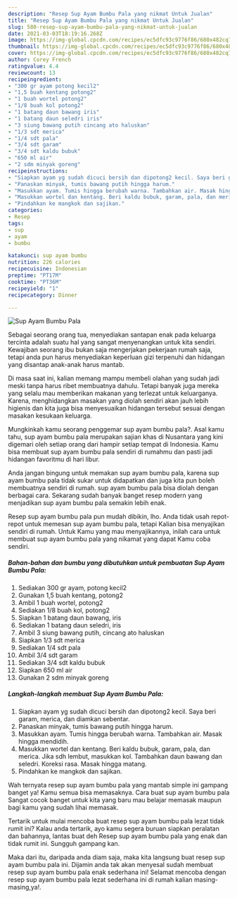 ```yaml
---
description: "Resep Sup Ayam Bumbu Pala yang nikmat Untuk Jualan"
title: "Resep Sup Ayam Bumbu Pala yang nikmat Untuk Jualan"
slug: 580-resep-sup-ayam-bumbu-pala-yang-nikmat-untuk-jualan
date: 2021-03-03T18:19:16.268Z
image: https://img-global.cpcdn.com/recipes/ec5dfc93c9776f86/680x482cq70/sup-ayam-bumbu-pala-foto-resep-utama.jpg
thumbnail: https://img-global.cpcdn.com/recipes/ec5dfc93c9776f86/680x482cq70/sup-ayam-bumbu-pala-foto-resep-utama.jpg
cover: https://img-global.cpcdn.com/recipes/ec5dfc93c9776f86/680x482cq70/sup-ayam-bumbu-pala-foto-resep-utama.jpg
author: Corey French
ratingvalue: 4.4
reviewcount: 13
recipeingredient:
- "300 gr ayam potong kecil2"
- "1,5 buah kentang potong2"
- "1 buah wortel potong2"
- "1/8 buah kol potong2"
- "1 batang daun bawang iris"
- "1 batang daun seledri iris"
- "3 siung bawang putih cincang ato haluskan"
- "1/3 sdt merica"
- "1/4 sdt pala"
- "3/4 sdt garam"
- "3/4 sdt kaldu bubuk"
- "650 ml air"
- "2 sdm minyak goreng"
recipeinstructions:
- "Siapkan ayam yg sudah dicuci bersih dan dipotong2 kecil. Saya beri garam, merica, dan diamkan sebentar."
- "Panaskan minyak, tumis bawang putih hingga harum."
- "Masukkan ayam. Tumis hingga berubah warna. Tambahkan air. Masak hingga mendidih."
- "Masukkan wortel dan kentang. Beri kaldu bubuk, garam, pala, dan merica. Jika sdh lembut, masukkan kol. Tambahkan daun bawang dan seledri. Koreksi rasa. Masak hingga matang."
- "Pindahkan ke mangkok dan sajikan."
categories:
- Resep
tags:
- sup
- ayam
- bumbu

katakunci: sup ayam bumbu 
nutrition: 226 calories
recipecuisine: Indonesian
preptime: "PT17M"
cooktime: "PT36M"
recipeyield: "1"
recipecategory: Dinner

---
```



![Sup Ayam Bumbu Pala](https://img-global.cpcdn.com/recipes/ec5dfc93c9776f86/680x482cq70/sup-ayam-bumbu-pala-foto-resep-utama.jpg)

Sebagai seorang orang tua, menyediakan santapan enak pada keluarga tercinta adalah suatu hal yang sangat menyenangkan untuk kita sendiri. Kewajiban seorang ibu bukan saja mengerjakan pekerjaan rumah saja, tetapi anda pun harus menyediakan keperluan gizi terpenuhi dan hidangan yang disantap anak-anak harus mantab.

Di masa  saat ini, kalian memang mampu membeli olahan yang sudah jadi meski tanpa harus ribet membuatnya dahulu. Tetapi banyak juga mereka yang selalu mau memberikan makanan yang terlezat untuk keluarganya. Karena, menghidangkan masakan yang diolah sendiri akan jauh lebih higienis dan kita juga bisa menyesuaikan hidangan tersebut sesuai dengan masakan kesukaan keluarga. 



Mungkinkah kamu seorang penggemar sup ayam bumbu pala?. Asal kamu tahu, sup ayam bumbu pala merupakan sajian khas di Nusantara yang kini digemari oleh setiap orang dari hampir setiap tempat di Indonesia. Kamu bisa membuat sup ayam bumbu pala sendiri di rumahmu dan pasti jadi hidangan favoritmu di hari libur.

Anda jangan bingung untuk memakan sup ayam bumbu pala, karena sup ayam bumbu pala tidak sukar untuk didapatkan dan juga kita pun boleh membuatnya sendiri di rumah. sup ayam bumbu pala bisa diolah dengan berbagai cara. Sekarang sudah banyak banget resep modern yang menjadikan sup ayam bumbu pala semakin lebih enak.

Resep sup ayam bumbu pala pun mudah dibikin, lho. Anda tidak usah repot-repot untuk memesan sup ayam bumbu pala, tetapi Kalian bisa menyajikan sendiri di rumah. Untuk Kamu yang mau menyajikannya, inilah cara untuk membuat sup ayam bumbu pala yang nikamat yang dapat Kamu coba sendiri.

<!--inarticleads1-->

##### Bahan-bahan dan bumbu yang dibutuhkan untuk pembuatan Sup Ayam Bumbu Pala:

1. Sediakan 300 gr ayam, potong kecil2
1. Gunakan 1,5 buah kentang, potong2
1. Ambil 1 buah wortel, potong2
1. Sediakan 1/8 buah kol, potong2
1. Siapkan 1 batang daun bawang, iris
1. Sediakan 1 batang daun seledri, iris
1. Ambil 3 siung bawang putih, cincang ato haluskan
1. Siapkan 1/3 sdt merica
1. Sediakan 1/4 sdt pala
1. Ambil 3/4 sdt garam
1. Sediakan 3/4 sdt kaldu bubuk
1. Siapkan 650 ml air
1. Gunakan 2 sdm minyak goreng




<!--inarticleads2-->

##### Langkah-langkah membuat Sup Ayam Bumbu Pala:

1. Siapkan ayam yg sudah dicuci bersih dan dipotong2 kecil. Saya beri garam, merica, dan diamkan sebentar.
1. Panaskan minyak, tumis bawang putih hingga harum.
1. Masukkan ayam. Tumis hingga berubah warna. Tambahkan air. Masak hingga mendidih.
1. Masukkan wortel dan kentang. Beri kaldu bubuk, garam, pala, dan merica. Jika sdh lembut, masukkan kol. Tambahkan daun bawang dan seledri. Koreksi rasa. Masak hingga matang.
1. Pindahkan ke mangkok dan sajikan.




Wah ternyata resep sup ayam bumbu pala yang mantab simple ini gampang banget ya! Kamu semua bisa memasaknya. Cara buat sup ayam bumbu pala Sangat cocok banget untuk kita yang baru mau belajar memasak maupun bagi kamu yang sudah lihai memasak.

Tertarik untuk mulai mencoba buat resep sup ayam bumbu pala lezat tidak rumit ini? Kalau anda tertarik, ayo kamu segera buruan siapkan peralatan dan bahannya, lantas buat deh Resep sup ayam bumbu pala yang enak dan tidak rumit ini. Sungguh gampang kan. 

Maka dari itu, daripada anda diam saja, maka kita langsung buat resep sup ayam bumbu pala ini. Dijamin anda tak akan menyesal sudah membuat resep sup ayam bumbu pala enak sederhana ini! Selamat mencoba dengan resep sup ayam bumbu pala lezat sederhana ini di rumah kalian masing-masing,ya!.


